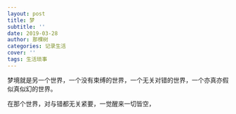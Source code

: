 ```yaml
---
layout: post
title: 梦
subtitle: ''
date: 2019-03-28
author: 那棵树
categories: 记录生活
cover: ''
tags: 生活琐事 
---
```


梦境就是另一个世界，一个没有束缚的世界，一个无关对错的世界，一个亦真亦假似真似幻的世界。

在那个世界，对与错都无关紧要，一觉醒来一切皆空，


